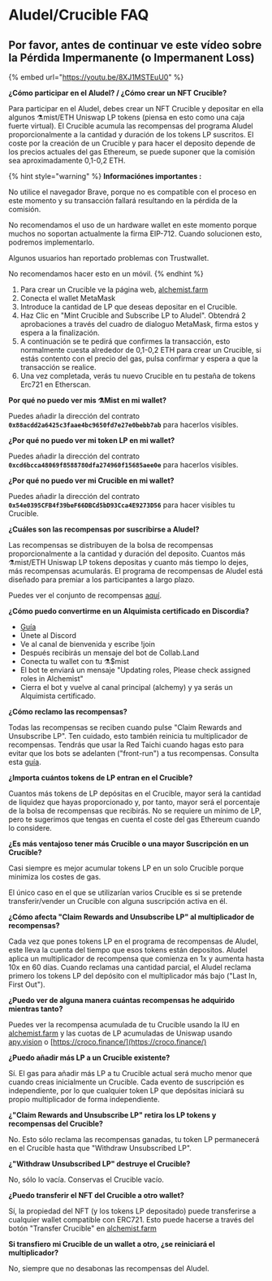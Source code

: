 # Aludel/Crucible FAQ

## Por favor, antes de continuar ve este vídeo sobre la Pérdida Impermanente \(o Impermanent Loss\)

{% embed url="https://youtu.be/8XJ1MSTEuU0" %}

**¿Cómo participar en el Aludel? / ¿Cómo crear un NFT Crucible?**

Para participar en el Aludel, debes crear un NFT Crucible y depositar en ella algunos ⚗️mist/ETH Uniswap LP tokens \(piensa en esto como una caja fuerte virtual\). El Crucible acumula las recompensas del programa Aludel proporcionalmente a la cantidad y duración de los tokens LP suscritos. El coste por la creación de un Crucible y para hacer el deposito depende de los precios actuales del gas Ethereum, se puede suponer que la comisión sea aproximadamente 0,1-0,2 ETH.

{% hint style="warning" %}
**Informaciónes importantes :**

No utilice el navegador Brave, porque no es compatible con el proceso en este momento y su transacción fallará resultando en la pérdida de la comisión.

No recomendamos el uso de un hardware wallet en este momento porque muchos no soportan actualmente la firma EIP-712. Cuando solucionen esto, podremos implementarlo.

Algunos usuarios han reportado problemas con Trustwallet.

No recomendamos hacer esto en un móvil.
{% endhint %}

1. Para crear un Crucible ve la página web, [alchemist.farm](https://alchemist.farm/)
2. Conecta el wallet MetaMask
3. Introduce la cantidad de LP que deseas depositar en el Crucible.
4. Haz Clic en "Mint Crucible and Subscribe LP to Aludel". Obtendrá 2 aprobaciones a través del cuadro de dialoguo MetaMask, firma estos y espera a la finalización.
5. A continuación se te pedirá que confirmes la transacción, esto normalmente cuesta alrededor de 0,1-0,2 ETH para crear un Crucible, si estás contento con el precio del gas, pulsa confirmar y espera a que la transacción se realice.
6. Una vez completada, verás tu nuevo Crucible en tu pestaña de tokens Erc721 en Etherscan.

**Por qué no puedo ver mis ⚗️Mist en mi wallet?**

Puedes añadir la dirección del contrato **`0x88acdd2a6425c3faae4bc9650fd7e27e0bebb7ab`** para hacerlos visibles.

**¿Por qué no puedo ver mi token LP en mi wallet?**

Puedes añadir la dirección del contrato **`0xcd6bcca48069f8588780dfa274960f15685aee0e`** para hacerlos visibles.

**¿Por qué no puedo ver mi Crucible en mi wallet?**

Puedes añadir la dirección del contrato **`0x54e0395CFB4f39beF66DBCd5bD93Cca4E9273D56`** para hacer visibles tu Crucible.

**¿Cuáles son las recompensas por suscribirse a Aludel?**

Las recompensas se distribuyen de la bolsa de recompensas proporcionalmente a la cantidad y duración del deposito. Cuantos más ⚗️mist/ETH Uniswap LP tokens depositas y cuanto más tiempo lo dejes, más recompensas acumularás. El programa de recompensas de Aludel está diseñado para premiar a los participantes a largo plazo.

Puedes ver el conjunto de recompensas [aquí](https://etherscan.io/address/0x04108d6e9a51bec5170f8fd953a156cf754ba541).

**¿Cómo puedo convertirme en un Alquimista certificado en Discordia?**

* [Guía](https://alchemist-docs.gitbook.io/alchemist/crucible/how-to-become-a-certified-alchemist-on-discord)
* Únete al Discord
* Ve al canal de bienvenida y escribe !join
* Después recibirás un mensaje del bot de Collab.Land
* Conecta tu wallet con tu ⚗️$mist
* El bot te enviará un mensaje "Updating roles, Please check assigned roles in Alchemist"
* Cierra el bot y vuelve al canal principal \(alchemy\) y ya serás un Alquimista certificado.

**¿Cómo reclamo las recompensas?**

Todas las recompensas se reciben cuando pulse "Claim Rewards and Unsubscribe LP". Ten cuidado, esto también reinicia tu multiplicador de recompensas. Tendrás que usar la Red Taichi cuando hagas esto para evitar que los bots se adelanten \("front-run"\) a tus recompensas. Consulta esta [guía](como-reclamar-las-recompensas-y-desabonar-tus-token-lp-del-programa-aludel-utilizando-la-r.md).

**¿Importa cuántos tokens de LP entran en el Crucible?**

Cuantos más tokens de LP depósitas en el Crucible, mayor será la cantidad de liquidez que hayas proporcionado y, por tanto, mayor será el porcentaje de la bolsa de recompensas que recibirás. No se requiere un mínimo de LP, pero te sugerimos que tengas en cuenta el coste del gas Ethereum cuando lo considere.

**¿Es más ventajoso tener más Crucible o una mayor Suscripción en un Crucible?**

Casi siempre es mejor acumular tokens LP en un solo Crucible porque minimiza los costes de gas.

El único caso en el que se utilizarían varios Crucible es si se pretende transferir/vender un Crucible con alguna suscripción activa en él.

**¿Cómo afecta "Claim Rewards and Unsubscribe LP" al multiplicador de recompensas?**

Cada vez que pones tokens LP en el programa de recompensas de Aludel, este lleva la cuenta del tiempo que esos tokens están depositos. Aludel aplica un multiplicador de recompensa que comienza en 1x y aumenta hasta 10x en 60 días. Cuando reclamas una cantidad parcial, el Aludel reclama primero los tokens LP del depósito con el multiplicador más bajo \("Last In, First Out"\).

**¿Puedo ver de alguna manera cuántas recompensas he adquirido mientras tanto?**

Puedes ver la recompensa acumulada de tu Crucible usando la IU en [alchemist.farm](https://alchemist.farm/) y las cuotas de LP acumuladas de Uniswap usando [apy.vision](https://apy.vision/) o [https://croco.finance/](https://croco.finance/)

**¿Puedo añadir más LP a un Crucible existente?**

Sí. El gas para añadir más LP a tu Crucible actual será mucho menor que cuando creas inicialmente un Crucible. Cada evento de suscripción es independiente, por lo que cualquier token LP que depósitas iniciará su propio multiplicador de forma independiente.

**¿"Claim Rewards and Unsubscribe LP" retira los LP tokens y recompensas del Crucible?**

No. Esto sólo reclama las recompensas ganadas, tu token LP permanecerá en el Crucible hasta que "Withdraw Unsubscribed LP".

**¿"Withdraw Unsubscribed LP" destruye el Crucible?**

No, sólo lo vacía. Conservas el Crucible vacío.

**¿Puedo transferir el NFT del Crucible a otro wallet?**

Sí, la propiedad del NFT \(y los tokens LP depositado\) puede transferirse a cualquier wallet compatible con ERC721. Esto puede hacerse a través del botón "Transfer Crucible" en [alchemist.farm](https://alchemist.farm/)

**Si transfiero mi Crucible de un wallet a otro, ¿se reiniciará el multiplicador?**

No, siempre que no desabonas las recompensas del Aludel.

